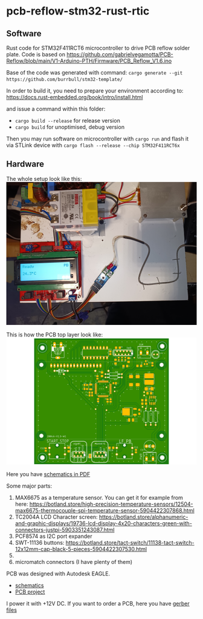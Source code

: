 # pcb-reflow-stm32-rust-rtic

## Software

Rust code for STM32F411RCT6 microcontroller to drive PCB reflow solder plate.
Code is based on https://github.com/gabrielvegamotta/PCB-Reflow/blob/main/V1-Arduino-PTH/Firmware/PCB_Reflow_V1.6.ino

Base of the code was generated with command: 
`cargo generate --git https://github.com/burrbull/stm32-template/`

In order to build it, you need to prepare your environment according to:
https://docs.rust-embedded.org/book/intro/install.html

and issue a command within this folder:
- `cargo build --release` for release version
- `cargo build` for unoptimised, debug version

Then you may run software on microcontroller with `cargo run` and flash it via STLink device with 
`cargo flash --release --chip STM32F411RCT6x`  
## Hardware

The whole setup look like this:
<img src="./docs/images/setup.jpg">

This is how the PCB top layer look like:
<img src="./docs/hardware/mainboard_v3_top.png">

Here you have [schematics in PDF](./docs/hardware/mainboard_v3.pdf)

Some major parts:
1. MAX6675 as a temperature sensor. You can get it for example from here:
https://botland.store/high-precision-temperature-sensors/12504-max6675-thermocouple-spi-temperature-sensor-5904422307868.html
2. TC2004A LCD Character screen: https://botland.store/alphanumeric-and-graphic-displays/19736-lcd-display-4x20-characters-green-with-connectors-justpi-5903351243087.html
3. PCF8574 as I2C port expander
4. SWT-11136 buttons: https://botland.store/tact-switch/11138-tact-switch-12x12mm-cap-black-5-pieces-5904422307530.html
5. 
6. micromatch connectors (I have plenty of them)

PCB was designed with Autodesk EAGLE. 
- [schematics](./docs/hardware/mainboard_v3.sch)
- [PCB project](./docs/hardware/mainboard_v3.brd)

I power it with +12V DC.
If you want to order a PCB, here you have [gerber files](./docs/hardware/mainboard_v3_2023-11-27.zip)